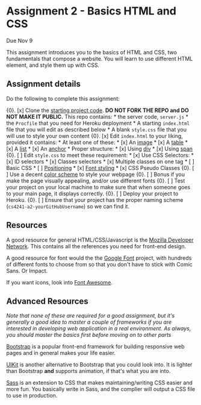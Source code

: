 
Assignment 2 - Basics HTML and CSS
===

Due Nov 9

This assignment introduces you to the basics of HTML and CSS, two fundamentals that compose a website. You will learn to use different HTML element, and style them up with CSS.


Assignment details
---

Do the following to complete this assignment:

{0}. [x] Clone the [starting project code](https://github.com/cs4241-16b/A2-TheBasics). **DO NOT FORK THE REPO and DO NOT MAKE IT PUBLIC.** This repo contains:
    * the server code, `server.js`
    * the `Procfile` that you need for Heroku deployment
    * A starting `index.html` file that you will edit as described below
    * A blank `style.css` file that you will use to style your own content
{0}. [x] Edit `index.html` to your liking, provided it contains:
    * At least one of these:
        * [x] An [image](https://developer.mozilla.org/en-US/docs/Web/HTML/Element/img)
        * [x] A [table](https://developer.mozilla.org/en-US/docs/Web/HTML/Element/table)
        * [x] A [list](https://developer.mozilla.org/en-US/docs/Web/HTML/Element/li)
        * [x] An [anchor](https://developer.mozilla.org/en-US/docs/Web/HTML/Element/a)
    * Proper structure: 
        * [x] Using [div](https://developer.mozilla.org/en-US/docs/Web/HTML/Element/div)
        * [x] Using [span](https://developer.mozilla.org/en-US/docs/Web/HTML/Element/span)
{0}. [ ] Edit `style.css` to meet these requirement:
    * [x] Use CSS Selectors:
        * [x] ID selectors
        * [x] Classes selectors 
        * [x] Multiple classes on one tag
    * [ ] Basic CSS 
        * [ ] [Positioning](https://developer.mozilla.org/en-US/docs/Web/CSS/position)
        * [x] [Font styling](https://developer.mozilla.org/en-US/docs/Web/CSS/font-style)
    * [x] CSS Pseudo Classes
{0}. [ ] Use a decent [color scheme](https://color.adobe.com/create/color-wheel/) to style your webpage
{0}. [ ] Bonus if you make the page visually appealing, and/or use different fonts 
{0}. [ ] Test your project on your local machine to make sure that when someone goes to your main page, it displays correctly.
{0}. [ ] Deploy your project to Heroku.
{0}. [ ] Ensure that your project has the proper naming scheme (`cs4241-a2-yourGitHubUsername`) so we can find it.


Resources
---

A good resource for general HTML/CSS/Javascript is the [Mozilla Developer Network](https://developer.mozilla.org/en-US/). This contains all the references you need for front-end design.

A good resource for font would the the [Google Font](https://fonts.google.com/) project, with hundreds of different fonts to choose from so that you don't have to stick with Comic Sans. Or Impact.

If you want icons, look into [Font Awesome](http://fontawesome.io/).


Advanced Resources
---
*Note that none of these are required for a good assignment, but it's generally a good idea to master a couple of frameworks if you are interested in developing web application in a real environment. As always, you should master the basics first before moving on to other parts*

[Bootstrap](http://getbootstrap.com/) is a popular front-end framework for building responsive web pages and in general makes your life easier. 

[UIKit](https://getuikit.com/) is another alternative to Bootstrap that you could look into. It is lighter than Bootstrap __and__ supports animation, if that's what you are into. 

[Sass](http://sass-lang.com/) is an extension to CSS that makes maintaining/writing CSS easier and more fun. You basically write in Sass, and the complier will output a CSS file to use in production. 